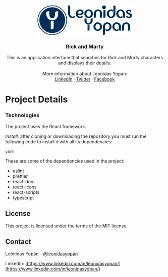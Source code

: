 <!-- PROJECT LOGO -->
<br />
<p align="center">
  <a href="https://leonidasyopan.com/">
    <img src="https://raw.githubusercontent.com/leonidasyopan/yopan-journal-frontend/master/src/assets/logo-leonidas-yopan-480x150.png" alt="Logo Leonidas Yopan" width="300" height="94" target="_blank">
  </a>

  <h3 align="center">Rick and Marty</h3>

  <p align="center">
    This is an application interface that searches for Rick and Morty characters and displays  their details.
    <br />
    <br />
    More information about Leonidas Yopan:
    <br />
    <a href="https://www.linkedin.com/in/leonidasyopan/" target="_blank">LinkedIn</a>
    ·
    <a href="https://twitter.com/leonidasyopan" target="_blank">Twitter</a>
    ·
    <a href="https://www.facebook.com/leonidasyopan" target="_blank">Facebook</a>
  </p>
</p>

# Project Details

### Technologies
The project uses the React framework.

_Install:_ after cloning or downloading the repository you must run the following code to install it with all its dependencies:

```
yarn
```

These are some of the dependencies used in the project:

- eslint
- prettier
- react-dom
- react-icons
- react-scripts
- typescript

<!-- LICENSE -->

## License

This project is licensed under the terms of the MIT license.

<!-- CONTACT -->

## Contact

Leônidas Yopán - [@leonidasyopan](https://twitter.com/leonidasyopan)

LinkedIn: [https://www.linkedin.com/in/leonidasyopan/](https://www.linkedin.com/in/leonidasyopan/)
